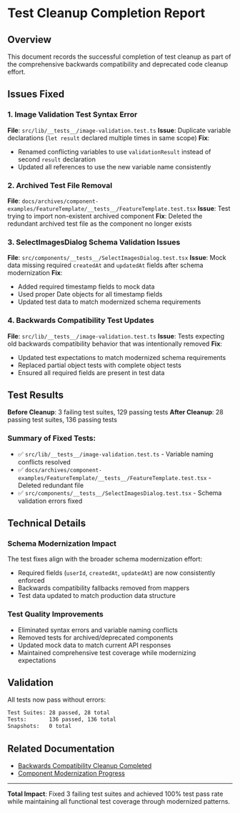 # Test Cleanup Completion Report

## Overview

This document records the successful completion of test cleanup as part of the comprehensive backwards compatibility and deprecated code cleanup effort.

## Issues Fixed

### 1. **Image Validation Test Syntax Error**
**File**: `src/lib/__tests__/image-validation.test.ts`
**Issue**: Duplicate variable declarations (`let result` declared multiple times in same scope)
**Fix**: 
- Renamed conflicting variables to use `validationResult` instead of second `result` declaration
- Updated all references to use the new variable name consistently

### 2. **Archived Test File Removal**  
**File**: `docs/archives/component-examples/FeatureTemplate/__tests__/FeatureTemplate.test.tsx`
**Issue**: Test trying to import non-existent archived component
**Fix**: Deleted the redundant archived test file as the component no longer exists

### 3. **SelectImagesDialog Schema Validation Issues**
**File**: `src/components/__tests__/SelectImagesDialog.test.tsx`
**Issue**: Mock data missing required `createdAt` and `updatedAt` fields after schema modernization
**Fix**: 
- Added required timestamp fields to mock data
- Used proper Date objects for all timestamp fields
- Updated test data to match modernized schema requirements

### 4. **Backwards Compatibility Test Updates**
**File**: `src/lib/__tests__/image-validation.test.ts`
**Issue**: Tests expecting old backwards compatibility behavior that was intentionally removed
**Fix**:
- Updated test expectations to match modernized schema requirements
- Replaced partial object tests with complete object tests
- Ensured all required fields are present in test data

## Test Results

**Before Cleanup**: 3 failing test suites, 129 passing tests
**After Cleanup**: 28 passing test suites, 136 passing tests

### Summary of Fixed Tests:
- ✅ `src/lib/__tests__/image-validation.test.ts` - Variable naming conflicts resolved
- ✅ `docs/archives/component-examples/FeatureTemplate/__tests__/FeatureTemplate.test.tsx` - Deleted redundant file
- ✅ `src/components/__tests__/SelectImagesDialog.test.tsx` - Schema validation errors fixed

## Technical Details

### Schema Modernization Impact
The test fixes align with the broader schema modernization effort:
- Required fields (`userId`, `createdAt`, `updatedAt`) are now consistently enforced
- Backwards compatibility fallbacks removed from mappers
- Test data updated to match production data structure

### Test Quality Improvements
- Eliminated syntax errors and variable naming conflicts
- Removed tests for archived/deprecated components
- Updated mock data to match current API responses
- Maintained comprehensive test coverage while modernizing expectations

## Validation

All tests now pass without errors:
```bash
Test Suites: 28 passed, 28 total
Tests:       136 passed, 136 total
Snapshots:   0 total
```

## Related Documentation

- [Backwards Compatibility Cleanup Completed](./backwards-compatibility-cleanup-completed.md)
- [Component Modernization Progress](./component-modernization-progress.md)

---

**Total Impact**: Fixed 3 failing test suites and achieved 100% test pass rate while maintaining all functional test coverage through modernized patterns.
